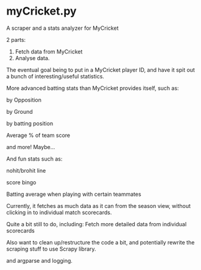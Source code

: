# myCricket.py
A scraper and a stats analyzer for MyCricket 

2 parts:
  1) Fetch data from MyCricket
  2) Analyse data.

The eventual goal being to put in a MyCricket player ID, and have it spit out a bunch of interesting/useful statistics.

More advanced batting stats than MyCricket provides itself, such as:

  by Opposition
  
  by Ground
  
  by batting position
  
  Average % of team score
 
  and more! Maybe...
  
 
 And fun stats such as:
 
  nohit/brohit line
  
  score bingo
  
  Batting average when playing with certain teammates
  
  
Currently, it fetches as much data as it can from the season view, without clicking in to individual match scorecards.

Quite a bit still to do, including:
  Fetch more detailed data from individual scorecards
  
Also want to clean up/restructure the code a bit, and potentially rewrite the scraping stuff to use Scrapy library.

and argparse and logging.
